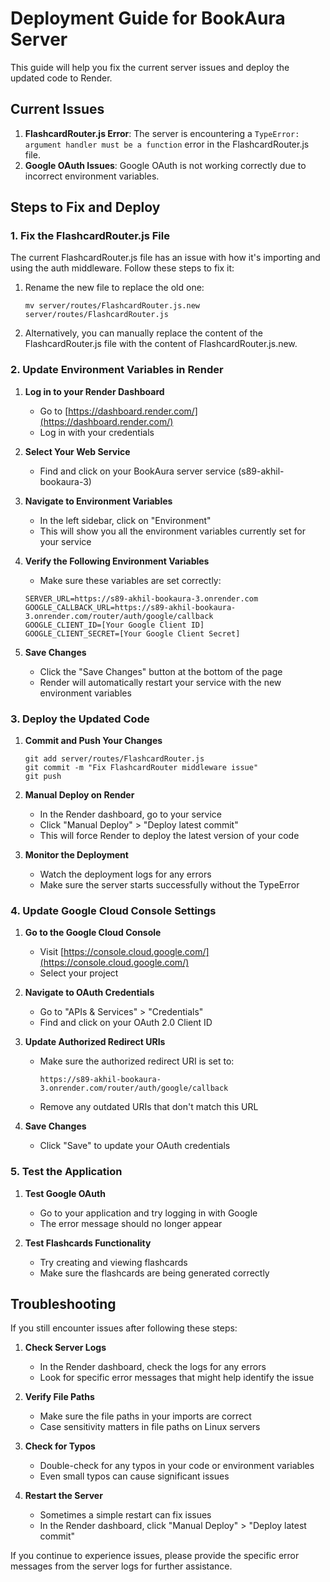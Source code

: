 # Deployment Guide for BookAura Server

This guide will help you fix the current server issues and deploy the updated code to Render.

## Current Issues

1. **FlashcardRouter.js Error**: The server is encountering a `TypeError: argument handler must be a function` error in the FlashcardRouter.js file.
2. **Google OAuth Issues**: Google OAuth is not working correctly due to incorrect environment variables.

## Steps to Fix and Deploy

### 1. Fix the FlashcardRouter.js File

The current FlashcardRouter.js file has an issue with how it's importing and using the auth middleware. Follow these steps to fix it:

1. Rename the new file to replace the old one:
   ```
   mv server/routes/FlashcardRouter.js.new server/routes/FlashcardRouter.js
   ```

2. Alternatively, you can manually replace the content of the FlashcardRouter.js file with the content of FlashcardRouter.js.new.

### 2. Update Environment Variables in Render

1. **Log in to your Render Dashboard**
   - Go to [https://dashboard.render.com/](https://dashboard.render.com/)
   - Log in with your credentials

2. **Select Your Web Service**
   - Find and click on your BookAura server service (s89-akhil-bookaura-3)

3. **Navigate to Environment Variables**
   - In the left sidebar, click on "Environment"
   - This will show you all the environment variables currently set for your service

4. **Verify the Following Environment Variables**
   - Make sure these variables are set correctly:
   ```
   SERVER_URL=https://s89-akhil-bookaura-3.onrender.com
   GOOGLE_CALLBACK_URL=https://s89-akhil-bookaura-3.onrender.com/router/auth/google/callback
   GOOGLE_CLIENT_ID=[Your Google Client ID]
   GOOGLE_CLIENT_SECRET=[Your Google Client Secret]
   ```

5. **Save Changes**
   - Click the "Save Changes" button at the bottom of the page
   - Render will automatically restart your service with the new environment variables

### 3. Deploy the Updated Code

1. **Commit and Push Your Changes**
   ```
   git add server/routes/FlashcardRouter.js
   git commit -m "Fix FlashcardRouter middleware issue"
   git push
   ```

2. **Manual Deploy on Render**
   - In the Render dashboard, go to your service
   - Click "Manual Deploy" > "Deploy latest commit"
   - This will force Render to deploy the latest version of your code

3. **Monitor the Deployment**
   - Watch the deployment logs for any errors
   - Make sure the server starts successfully without the TypeError

### 4. Update Google Cloud Console Settings

1. **Go to the Google Cloud Console**
   - Visit [https://console.cloud.google.com/](https://console.cloud.google.com/)
   - Select your project

2. **Navigate to OAuth Credentials**
   - Go to "APIs & Services" > "Credentials"
   - Find and click on your OAuth 2.0 Client ID

3. **Update Authorized Redirect URIs**
   - Make sure the authorized redirect URI is set to:
     ```
     https://s89-akhil-bookaura-3.onrender.com/router/auth/google/callback
     ```
   - Remove any outdated URIs that don't match this URL

4. **Save Changes**
   - Click "Save" to update your OAuth credentials

### 5. Test the Application

1. **Test Google OAuth**
   - Go to your application and try logging in with Google
   - The error message should no longer appear

2. **Test Flashcards Functionality**
   - Try creating and viewing flashcards
   - Make sure the flashcards are being generated correctly

## Troubleshooting

If you still encounter issues after following these steps:

1. **Check Server Logs**
   - In the Render dashboard, check the logs for any errors
   - Look for specific error messages that might help identify the issue

2. **Verify File Paths**
   - Make sure the file paths in your imports are correct
   - Case sensitivity matters in file paths on Linux servers

3. **Check for Typos**
   - Double-check for any typos in your code or environment variables
   - Even small typos can cause significant issues

4. **Restart the Server**
   - Sometimes a simple restart can fix issues
   - In the Render dashboard, click "Manual Deploy" > "Deploy latest commit"

If you continue to experience issues, please provide the specific error messages from the server logs for further assistance.
